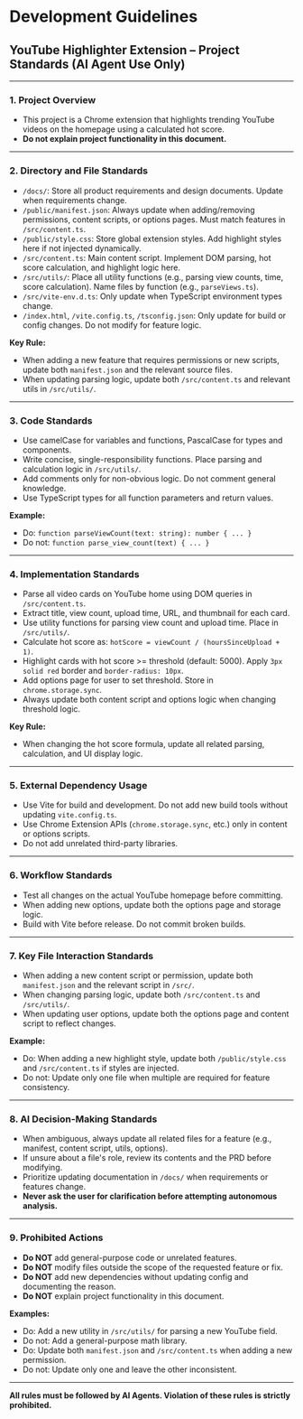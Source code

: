 # Development Guidelines

## YouTube Highlighter Extension – Project Standards (AI Agent Use Only)

---

### 1. Project Overview
- This project is a Chrome extension that highlights trending YouTube videos on the homepage using a calculated hot score.
- **Do not explain project functionality in this document.**

---

### 2. Directory and File Standards
- `/docs/`: Store all product requirements and design documents. Update when requirements change.
- `/public/manifest.json`: Always update when adding/removing permissions, content scripts, or options pages. Must match features in `/src/content.ts`.
- `/public/style.css`: Store global extension styles. Add highlight styles here if not injected dynamically.
- `/src/content.ts`: Main content script. Implement DOM parsing, hot score calculation, and highlight logic here.
- `/src/utils/`: Place all utility functions (e.g., parsing view counts, time, score calculation). Name files by function (e.g., `parseViews.ts`).
- `/src/vite-env.d.ts`: Only update when TypeScript environment types change.
- `/index.html`, `/vite.config.ts`, `/tsconfig.json`: Only update for build or config changes. Do not modify for feature logic.

**Key Rule:**
- When adding a new feature that requires permissions or new scripts, update both `manifest.json` and the relevant source files.
- When updating parsing logic, update both `/src/content.ts` and relevant utils in `/src/utils/`.

---

### 3. Code Standards
- Use camelCase for variables and functions, PascalCase for types and components.
- Write concise, single-responsibility functions. Place parsing and calculation logic in `/src/utils/`.
- Add comments only for non-obvious logic. Do not comment general knowledge.
- Use TypeScript types for all function parameters and return values.

**Example:**
- Do: `function parseViewCount(text: string): number { ... }`
- Do not: `function parse_view_count(text) { ... }`

---

### 4. Implementation Standards
- Parse all video cards on YouTube home using DOM queries in `/src/content.ts`.
- Extract title, view count, upload time, URL, and thumbnail for each card.
- Use utility functions for parsing view count and upload time. Place in `/src/utils/`.
- Calculate hot score as: `hotScore = viewCount / (hoursSinceUpload + 1)`.
- Highlight cards with hot score >= threshold (default: 5000). Apply `3px solid red` border and `border-radius: 10px`.
- Add options page for user to set threshold. Store in `chrome.storage.sync`.
- Always update both content script and options logic when changing threshold logic.

**Key Rule:**
- When changing the hot score formula, update all related parsing, calculation, and UI display logic.

---

### 5. External Dependency Usage
- Use Vite for build and development. Do not add new build tools without updating `vite.config.ts`.
- Use Chrome Extension APIs (`chrome.storage.sync`, etc.) only in content or options scripts.
- Do not add unrelated third-party libraries.

---

### 6. Workflow Standards
- Test all changes on the actual YouTube homepage before committing.
- When adding new options, update both the options page and storage logic.
- Build with Vite before release. Do not commit broken builds.

---

### 7. Key File Interaction Standards
- When adding a new content script or permission, update both `manifest.json` and the relevant script in `/src/`.
- When changing parsing logic, update both `/src/content.ts` and `/src/utils/`.
- When updating user options, update both the options page and content script to reflect changes.

**Example:**
- Do: When adding a new highlight style, update both `/public/style.css` and `/src/content.ts` if styles are injected.
- Do not: Update only one file when multiple are required for feature consistency.

---

### 8. AI Decision-Making Standards
- When ambiguous, always update all related files for a feature (e.g., manifest, content script, utils, options).
- If unsure about a file's role, review its contents and the PRD before modifying.
- Prioritize updating documentation in `/docs/` when requirements or features change.
- **Never ask the user for clarification before attempting autonomous analysis.**

---

### 9. Prohibited Actions
- **Do NOT** add general-purpose code or unrelated features.
- **Do NOT** modify files outside the scope of the requested feature or fix.
- **Do NOT** add new dependencies without updating config and documenting the reason.
- **Do NOT** explain project functionality in this document.

**Examples:**
- Do: Add a new utility in `/src/utils/` for parsing a new YouTube field.
- Do not: Add a general-purpose math library.
- Do: Update both `manifest.json` and `/src/content.ts` when adding a new permission.
- Do not: Update only one and leave the other inconsistent.

---

**All rules must be followed by AI Agents. Violation of these rules is strictly prohibited.** 